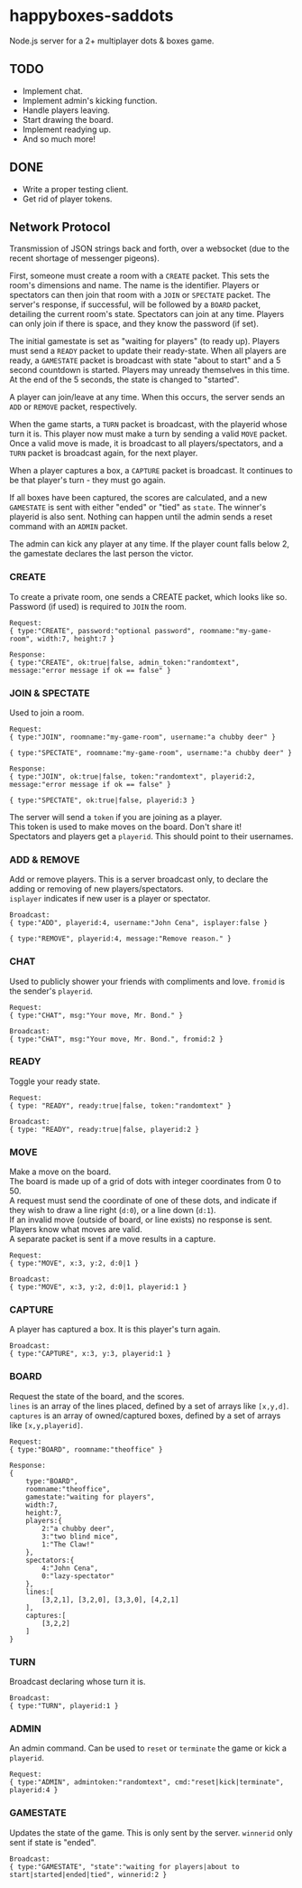 # happyboxes-saddots
Node.js server for a 2+ multiplayer dots &amp; boxes game.

## TODO

 - Implement chat.
 - Implement admin's kicking function.
 - Handle players leaving.
 - Start drawing the board.
 - Implement readying up.
 - And so much more!

## DONE
 - Write a proper testing client.
 - Get rid of player tokens.

## Network Protocol

Transmission of JSON strings back and forth, over a websocket (due to the recent shortage of messenger pigeons).

First, someone must create a room with a `CREATE` packet. This sets the room's dimensions and name. The name is the identifier. Players or spectators can then join that room with a `JOIN` or `SPECTATE` packet. The server's response, if successful, will be followed by a `BOARD` packet, detailing the current room's state. Spectators can join at any time. Players can only join if there is space, and they know the password (if set).

The initial gamestate is set as "waiting for players" (to ready up). Players must send a `READY` packet to update their ready-state. When all players are ready, a `GAMESTATE` packet is broadcast with state "about to start" and a 5 second countdown is started. Players may unready themselves in this time. At the end of the 5 seconds, the state is changed to "started".

A player can join/leave at any time. When this occurs, the server sends an `ADD` or `REMOVE` packet, respectively.

When the game starts, a `TURN` packet is broadcast, with the playerid whose turn it is. This player now must make a turn by sending a valid `MOVE` packet. Once a valid move is made, it is broadcast to all players/spectators, and a `TURN` packet is broadcast again, for the next player.

When a player captures a box, a `CAPTURE` packet is broadcast. It continues to be that player's turn - they must go again.

If all boxes have been captured, the scores are calculated, and a new `GAMESTATE` is sent with either "ended" or "tied" as `state`. The winner's playerid is also sent. Nothing can happen until the admin sends a reset command with an `ADMIN` packet.

The admin can kick any player at any time. If the player count falls below 2, the gamestate declares the last person the victor.

### CREATE

To create a private room, one sends a CREATE packet, which looks like so. Password (if used) is required to `JOIN` the room.

    Request:
	{ type:"CREATE", password:"optional password", roomname:"my-game-room", width:7, height:7 }

    Response:
	{ type:"CREATE", ok:true|false, admin_token:"randomtext", message:"error message if ok == false" }

### JOIN & SPECTATE

Used to join a room.

    Request:
	{ type:"JOIN", roomname:"my-game-room", username:"a chubby deer" }

	{ type:"SPECTATE", roomname:"my-game-room", username:"a chubby deer" }

	Response:
	{ type:"JOIN", ok:true|false, token:"randomtext", playerid:2, message:"error message if ok == false" }

	{ type:"SPECTATE", ok:true|false, playerid:3 }

The server will send a `token` if you are joining as a player.  
This token is used to make moves on the board. Don't share it!  
Spectators and players get a `playerid`. This should point to their usernames.

### ADD & REMOVE

Add or remove players. This is a server broadcast only, to declare the adding or removing of new players/spectators.  
`isplayer` indicates if new user is a player or spectator.

    Broadcast:
    { type:"ADD", playerid:4, username:"John Cena", isplayer:false }
    
    { type:"REMOVE", playerid:4, message:"Remove reason." }

### CHAT

Used to publicly shower your friends with compliments and love. `fromid` is the sender's `playerid`.

    Request:
	{ type:"CHAT", msg:"Your move, Mr. Bond." }

	Broadcast:
	{ type:"CHAT", msg:"Your move, Mr. Bond.", fromid:2 }

### READY

Toggle your ready state.

    Request:
	{ type: "READY", ready:true|false, token:"randomtext" }
	
	Broadcast:
	{ type: "READY", ready:true|false, playerid:2 }

### MOVE

Make a move on the board.  
The board is made up of a grid of dots with integer coordinates from 0 to 50.  
A request must send the coordinate of one of these dots, and indicate if they wish to draw a line right (`d:0`), or a line down (`d:1`).  
If an invalid move (outside of board, or line exists) no response is sent. Players know what moves are valid.  
A separate packet is sent if a move results in a capture.

    Request:
	{ type:"MOVE", x:3, y:2, d:0|1 }

	Broadcast:
	{ type:"MOVE", x:3, y:2, d:0|1, playerid:1 }

### CAPTURE

A player has captured a box. It is this player's turn again.

    Broadcast:
	{ type:"CAPTURE", x:3, y:3, playerid:1 }

### BOARD

Request the state of the board, and the scores.  
`lines` is an array of the lines placed, defined by a set of arrays like `[x,y,d]`.  
`captures` is an array of owned/captured boxes, defined by a set of arrays like `[x,y,playerid]`.

    Request:
	{ type:"BOARD", roomname:"theoffice" }

	Response:
	{
	    type:"BOARD",
	    roomname:"theoffice",
	    gamestate:"waiting for players",
	    width:7,
	    height:7,
	    players:{
	        2:"a chubby deer",
	        3:"two blind mice",
	        1:"The Claw!"
	    },
	    spectators:{
	        4:"John Cena",
	        0:"lazy-spectator"
	    },
	    lines:[
	    	[3,2,1], [3,2,0], [3,3,0], [4,2,1]
	    ],
	    captures:[
	        [3,2,2]
	    ]
	}

### TURN

Broadcast declaring whose turn it is.

    Broadcast:
    { type:"TURN", playerid:1 }

### ADMIN

An admin command. Can be used to `reset` or `terminate` the game or kick a `playerid`.

    Request:
    { type:"ADMIN", admintoken:"randomtext", cmd:"reset|kick|terminate", playerid:4 }

### GAMESTATE

Updates the state of the game. This is only sent by the server. `winnerid` only sent if state is "ended".

    Broadcast:
	{ type:"GAMESTATE", "state":"waiting for players|about to start|started|ended|tied", winnerid:2 }
